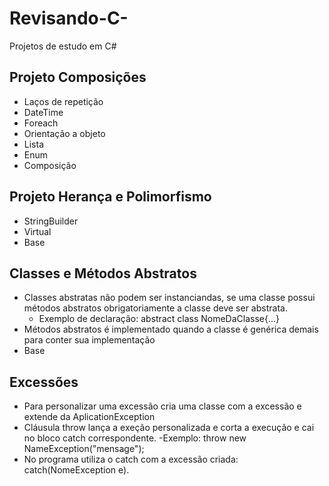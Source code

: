 # Revisando-C-
Projetos de estudo em C#

Projeto Composições
-------------------
- Laços de repetição
- DateTime
- Foreach
- Orientação a objeto
- Lista
- Enum
- Composição

Projeto Herança e Polimorfismo
------------------------------
- StringBuilder
- Virtual
- Base

Classes e Métodos Abstratos
------------------------------
- Classes abstratas não podem ser instanciandas, se uma classe possui métodos abstratos obrigatoriamente a classe deve ser abstrata.
  - Exemplo de declaração: abstract class NomeDaClasse{...}
- Métodos abstratos é implementado quando a classe é genérica demais para conter sua implementação
- Base

Excessões
---------
- Para personalizar uma excessão cria uma classe com a excessão e extende da AplicationException
- Cláusula throw lança a exeção personalizada e corta a execução e cai no bloco catch correspondente.
  -Exemplo: throw new NameException("mensage");
- No programa utiliza o catch com a excessão criada: catch(NomeException e).